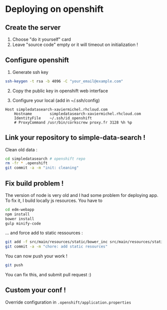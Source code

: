 # Deploying on openshift

## Create the server
1. Choose "do it yourself" card
2. Leave "source code" empty or it will timeout on initialization !

## Configure openshift
1. Generate ssh key
```bash
ssh-keygen -t rsa -b 4096 -C "your_email@example.com"
```

2. Copy the public key in openshift web interface

3. Configure your local (add in ~/.ssh/config)
```
Host simpledatasearch-xaviermichel.rhcloud.com
    Hostname        simpledatasearch-xaviermichel.rhcloud.com
    IdentityFile    ~/.ssh/id_openshift
    # ProxyCommand /usr/bin/corkscrew proxy.fr 3128 %h %p
```

## Link your repository to simple-data-search !
Clean old data : 
```bash
cd simpledatasearch # openshift repo
rm -fr * .openshift
git commit -a -m "init: cleaning"
```

## Fix build problem !
The version of node is very old and I had some problem for deploying app. 
To fix it, I build locally js resources. You have to
```bash
cd edm-webapp
npm install
bower install
gulp minify-code
```
... and force add to static ressources :
```bash
git add -f src/main/resources/static/bower_inc src/main/resources/static/build
git commit -a -m "chore: add static resources"
```
You can now push your work !
```bash
git push
```
You can fix this, and submit pull request :)

## Custom your conf !
Override configuration in `.openshift/application.properties`
